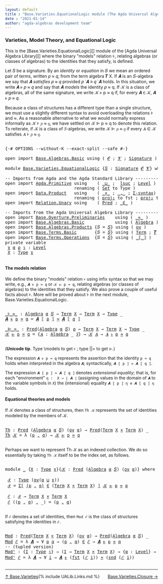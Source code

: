 ```yaml
---
layout: default
title : "Base.Varieties.EquationalLogic module (The Agda Universal Algebra Library)"
date : "2021-01-14"
author: "agda-algebras development team"
---
```


### <a id="varieties-model-theory-and-equational-logic">Varieties, Model Theory, and Equational Logic</a>

This is the [Base.Varieties.EquationalLogic][] module of the [Agda Universal Algebra Library][] where the binary "models" relation ⊧, relating algebras (or classes of algebras) to the identities that they satisfy, is defined.

Let 𝑆 be a signature. By an *identity* or *equation* in 𝑆 we mean an ordered pair of terms, written 𝑝 ≈ 𝑞, from the term algebra 𝑻 X. If 𝑨 is an 𝑆-algebra we say that 𝑨 *satisfies* 𝑝 ≈ 𝑞 provided 𝑝 ̇ 𝑨 ≡ 𝑞 ̇ 𝑨 holds. In this situation, we write 𝑨 ⊧ 𝑝 ≈ 𝑞 and say that 𝑨 *models* the identity 𝑝 ≈ q. If 𝒦 is a class of algebras, all of the same signature, we write 𝒦 ⊧ p ≈ q if, for every 𝑨 ∈ 𝒦, 𝑨 ⊧ 𝑝 ≈ 𝑞.

Because a class of structures has a different type than a single structure, we must use a slightly different syntax to avoid overloading the relations ⊧ and ≈. As a reasonable alternative to what we would normally express informally as 𝒦 ⊧ 𝑝 ≈ 𝑞, we have settled on 𝒦 ⊫ p ≈ q to denote this relation.  To reiterate, if 𝒦 is a class of 𝑆-algebras, we write 𝒦 ⊫ 𝑝 ≈ 𝑞 if every 𝑨 ∈ 𝒦 satisfies 𝑨 ⊧ 𝑝 ≈ 𝑞.

<pre class="Agda">

<a id="1330" class="Symbol">{-#</a> <a id="1334" class="Keyword">OPTIONS</a> <a id="1342" class="Pragma">--without-K</a> <a id="1354" class="Pragma">--exact-split</a> <a id="1368" class="Pragma">--safe</a> <a id="1375" class="Symbol">#-}</a>

<a id="1380" class="Keyword">open</a> <a id="1385" class="Keyword">import</a> <a id="1392" href="Base.Algebras.Basic.html" class="Module">Base.Algebras.Basic</a> <a id="1412" class="Keyword">using</a> <a id="1418" class="Symbol">(</a> <a id="1420" href="Base.Algebras.Basic.html#1162" class="Generalizable">𝓞</a> <a id="1422" class="Symbol">;</a> <a id="1424" href="Base.Algebras.Basic.html#1164" class="Generalizable">𝓥</a> <a id="1426" class="Symbol">;</a> <a id="1428" href="Base.Algebras.Basic.html#3890" class="Function">Signature</a> <a id="1438" class="Symbol">)</a>

<a id="1441" class="Keyword">module</a> <a id="1448" href="Base.Varieties.EquationalLogic.html" class="Module">Base.Varieties.EquationalLogic</a> <a id="1479" class="Symbol">{</a><a id="1480" href="Base.Varieties.EquationalLogic.html#1480" class="Bound">𝑆</a> <a id="1482" class="Symbol">:</a> <a id="1484" href="Base.Algebras.Basic.html#3890" class="Function">Signature</a> <a id="1494" href="Base.Algebras.Basic.html#1162" class="Generalizable">𝓞</a> <a id="1496" href="Base.Algebras.Basic.html#1164" class="Generalizable">𝓥</a><a id="1497" class="Symbol">}</a> <a id="1499" class="Keyword">where</a>

<a id="1506" class="Comment">-- Imports from Agda and the Agda Standard Library ----------------</a>
<a id="1574" class="Keyword">open</a> <a id="1579" class="Keyword">import</a> <a id="1586" href="Agda.Primitive.html" class="Module">Agda.Primitive</a> <a id="1601" class="Keyword">using</a>    <a id="1610" class="Symbol">(</a> <a id="1612" href="Agda.Primitive.html#810" class="Primitive Operator">_⊔_</a> <a id="1616" class="Symbol">;</a>  <a id="1619" href="Agda.Primitive.html#780" class="Primitive">lsuc</a> <a id="1624" class="Symbol">;</a> <a id="1626" href="Agda.Primitive.html#597" class="Postulate">Level</a> <a id="1632" class="Symbol">)</a>
                           <a id="1661" class="Keyword">renaming</a> <a id="1670" class="Symbol">(</a> <a id="1672" href="Agda.Primitive.html#326" class="Primitive">Set</a> <a id="1676" class="Symbol">to</a> <a id="1679" class="Primitive">Type</a> <a id="1684" class="Symbol">)</a>
<a id="1686" class="Keyword">open</a> <a id="1691" class="Keyword">import</a> <a id="1698" href="Data.Product.html" class="Module">Data.Product</a>   <a id="1713" class="Keyword">using</a>    <a id="1722" class="Symbol">(</a> <a id="1724" href="Data.Product.html#1167" class="Function Operator">_×_</a> <a id="1728" class="Symbol">;</a> <a id="1730" href="Agda.Builtin.Sigma.html#236" class="InductiveConstructor Operator">_,_</a> <a id="1734" class="Symbol">;</a> <a id="1736" href="Data.Product.html#916" class="Function">Σ-syntax</a><a id="1744" class="Symbol">)</a>
                           <a id="1773" class="Keyword">renaming</a> <a id="1782" class="Symbol">(</a> <a id="1784" href="Agda.Builtin.Sigma.html#252" class="Field">proj₁</a> <a id="1790" class="Symbol">to</a> <a id="1793" class="Field">fst</a> <a id="1797" class="Symbol">;</a> <a id="1799" href="Agda.Builtin.Sigma.html#264" class="Field">proj₂</a> <a id="1805" class="Symbol">to</a> <a id="1808" class="Field">snd</a> <a id="1812" class="Symbol">)</a>
<a id="1814" class="Keyword">open</a> <a id="1819" class="Keyword">import</a> <a id="1826" href="Relation.Unary.html" class="Module">Relation.Unary</a> <a id="1841" class="Keyword">using</a>    <a id="1850" class="Symbol">(</a> <a id="1852" href="Relation.Unary.html#1101" class="Function">Pred</a> <a id="1857" class="Symbol">;</a> <a id="1859" href="Relation.Unary.html#1523" class="Function Operator">_∈_</a> <a id="1863" class="Symbol">)</a>

<a id="1866" class="Comment">-- Imports from the Agda Universal Algebra Library ----------------</a>
<a id="1934" class="Keyword">open</a> <a id="1939" class="Keyword">import</a> <a id="1946" href="Base.Overture.Preliminaries.html" class="Module">Base.Overture.Preliminaries</a>    <a id="1977" class="Keyword">using</a> <a id="1983" class="Symbol">(</a> <a id="1985" href="Base.Overture.Preliminaries.html#9670" class="Function Operator">_≈_</a> <a id="1989" class="Symbol">)</a>
<a id="1991" class="Keyword">open</a> <a id="1996" class="Keyword">import</a> <a id="2003" href="Base.Algebras.Basic.html" class="Module">Base.Algebras.Basic</a>            <a id="2034" class="Keyword">using</a> <a id="2040" class="Symbol">(</a> <a id="2042" href="Base.Algebras.Basic.html#6259" class="Function">Algebra</a> <a id="2050" class="Symbol">)</a>
<a id="2052" class="Keyword">open</a> <a id="2057" class="Keyword">import</a> <a id="2064" href="Base.Algebras.Products.html" class="Module">Base.Algebras.Products</a> <a id="2087" class="Symbol">{</a><a id="2088" class="Argument">𝑆</a> <a id="2090" class="Symbol">=</a> <a id="2092" href="Base.Varieties.EquationalLogic.html#1480" class="Bound">𝑆</a><a id="2093" class="Symbol">}</a> <a id="2095" class="Keyword">using</a> <a id="2101" class="Symbol">(</a> <a id="2103" href="Base.Algebras.Products.html#3165" class="Function">ov</a> <a id="2106" class="Symbol">)</a>
<a id="2108" class="Keyword">open</a> <a id="2113" class="Keyword">import</a> <a id="2120" href="Base.Terms.Basic.html" class="Module">Base.Terms.Basic</a>       <a id="2143" class="Symbol">{</a><a id="2144" class="Argument">𝑆</a> <a id="2146" class="Symbol">=</a> <a id="2148" href="Base.Varieties.EquationalLogic.html#1480" class="Bound">𝑆</a><a id="2149" class="Symbol">}</a> <a id="2151" class="Keyword">using</a> <a id="2157" class="Symbol">(</a> <a id="2159" href="Base.Terms.Basic.html#2021" class="Datatype">Term</a> <a id="2164" class="Symbol">;</a> <a id="2166" href="Base.Terms.Basic.html#3304" class="Function">𝑻</a> <a id="2168" class="Symbol">)</a>
<a id="2170" class="Keyword">open</a> <a id="2175" class="Keyword">import</a> <a id="2182" href="Base.Terms.Operations.html" class="Module">Base.Terms.Operations</a>  <a id="2205" class="Symbol">{</a><a id="2206" class="Argument">𝑆</a> <a id="2208" class="Symbol">=</a> <a id="2210" href="Base.Varieties.EquationalLogic.html#1480" class="Bound">𝑆</a><a id="2211" class="Symbol">}</a> <a id="2213" class="Keyword">using</a> <a id="2219" class="Symbol">(</a> <a id="2221" href="Base.Terms.Operations.html#2637" class="Function Operator">_⟦_⟧</a> <a id="2226" class="Symbol">)</a>
<a id="2228" class="Keyword">private</a> <a id="2236" class="Keyword">variable</a>
 <a id="2246" href="Base.Varieties.EquationalLogic.html#2246" class="Generalizable">χ</a> <a id="2248" href="Base.Varieties.EquationalLogic.html#2248" class="Generalizable">α</a> <a id="2250" href="Base.Varieties.EquationalLogic.html#2250" class="Generalizable">ρ</a> <a id="2252" href="Base.Varieties.EquationalLogic.html#2252" class="Generalizable">ι</a> <a id="2254" class="Symbol">:</a> <a id="2256" href="Agda.Primitive.html#597" class="Postulate">Level</a>
 <a id="2263" href="Base.Varieties.EquationalLogic.html#2263" class="Generalizable">X</a> <a id="2265" class="Symbol">:</a> <a id="2267" href="Base.Varieties.EquationalLogic.html#1679" class="Primitive">Type</a> <a id="2272" href="Base.Varieties.EquationalLogic.html#2246" class="Generalizable">χ</a>

</pre>


#### <a id="the-models-relation">The models relation</a>

We define the binary "models" relation `⊧` using infix syntax so that we may
write, e.g., `𝑨 ⊧ p ≈ q` or `𝒦 ⊫ p ≈ q`, relating algebras (or classes of
algebras) to the identities that they satisfy. We also prove a couple of useful
facts about ⊧.  More will be proved about ⊧ in the next module,
Base.Varieties.EquationalLogic.

<pre class="Agda">

<a id="_⊧_≈_"></a><a id="2688" href="Base.Varieties.EquationalLogic.html#2688" class="Function Operator">_⊧_≈_</a> <a id="2694" class="Symbol">:</a> <a id="2696" href="Base.Algebras.Basic.html#6259" class="Function">Algebra</a> <a id="2704" href="Base.Varieties.EquationalLogic.html#2248" class="Generalizable">α</a> <a id="2706" href="Base.Varieties.EquationalLogic.html#1480" class="Bound">𝑆</a> <a id="2708" class="Symbol">→</a> <a id="2710" href="Base.Terms.Basic.html#2021" class="Datatype">Term</a> <a id="2715" href="Base.Varieties.EquationalLogic.html#2263" class="Generalizable">X</a> <a id="2717" class="Symbol">→</a> <a id="2719" href="Base.Terms.Basic.html#2021" class="Datatype">Term</a> <a id="2724" href="Base.Varieties.EquationalLogic.html#2263" class="Generalizable">X</a> <a id="2726" class="Symbol">→</a> <a id="2728" href="Base.Varieties.EquationalLogic.html#1679" class="Primitive">Type</a> <a id="2733" class="Symbol">_</a>
<a id="2735" href="Base.Varieties.EquationalLogic.html#2735" class="Bound">𝑨</a> <a id="2737" href="Base.Varieties.EquationalLogic.html#2688" class="Function Operator">⊧</a> <a id="2739" href="Base.Varieties.EquationalLogic.html#2739" class="Bound">p</a> <a id="2741" href="Base.Varieties.EquationalLogic.html#2688" class="Function Operator">≈</a> <a id="2743" href="Base.Varieties.EquationalLogic.html#2743" class="Bound">q</a> <a id="2745" class="Symbol">=</a> <a id="2747" href="Base.Varieties.EquationalLogic.html#2735" class="Bound">𝑨</a> <a id="2749" href="Base.Terms.Operations.html#2637" class="Function Operator">⟦</a> <a id="2751" href="Base.Varieties.EquationalLogic.html#2739" class="Bound">p</a> <a id="2753" href="Base.Terms.Operations.html#2637" class="Function Operator">⟧</a> <a id="2755" href="Base.Overture.Preliminaries.html#9670" class="Function Operator">≈</a> <a id="2757" href="Base.Varieties.EquationalLogic.html#2735" class="Bound">𝑨</a> <a id="2759" href="Base.Terms.Operations.html#2637" class="Function Operator">⟦</a> <a id="2761" href="Base.Varieties.EquationalLogic.html#2743" class="Bound">q</a> <a id="2763" href="Base.Terms.Operations.html#2637" class="Function Operator">⟧</a>

<a id="_⊫_≈_"></a><a id="2766" href="Base.Varieties.EquationalLogic.html#2766" class="Function Operator">_⊫_≈_</a> <a id="2772" class="Symbol">:</a> <a id="2774" href="Relation.Unary.html#1101" class="Function">Pred</a><a id="2778" class="Symbol">(</a><a id="2779" href="Base.Algebras.Basic.html#6259" class="Function">Algebra</a> <a id="2787" href="Base.Varieties.EquationalLogic.html#2248" class="Generalizable">α</a> <a id="2789" href="Base.Varieties.EquationalLogic.html#1480" class="Bound">𝑆</a><a id="2790" class="Symbol">)</a> <a id="2792" href="Base.Varieties.EquationalLogic.html#2250" class="Generalizable">ρ</a> <a id="2794" class="Symbol">→</a> <a id="2796" href="Base.Terms.Basic.html#2021" class="Datatype">Term</a> <a id="2801" href="Base.Varieties.EquationalLogic.html#2263" class="Generalizable">X</a> <a id="2803" class="Symbol">→</a> <a id="2805" href="Base.Terms.Basic.html#2021" class="Datatype">Term</a> <a id="2810" href="Base.Varieties.EquationalLogic.html#2263" class="Generalizable">X</a> <a id="2812" class="Symbol">→</a> <a id="2814" href="Base.Varieties.EquationalLogic.html#1679" class="Primitive">Type</a> <a id="2819" class="Symbol">_</a>
<a id="2821" href="Base.Varieties.EquationalLogic.html#2821" class="Bound">𝒦</a> <a id="2823" href="Base.Varieties.EquationalLogic.html#2766" class="Function Operator">⊫</a> <a id="2825" href="Base.Varieties.EquationalLogic.html#2825" class="Bound">p</a> <a id="2827" href="Base.Varieties.EquationalLogic.html#2766" class="Function Operator">≈</a> <a id="2829" href="Base.Varieties.EquationalLogic.html#2829" class="Bound">q</a> <a id="2831" class="Symbol">=</a> <a id="2833" class="Symbol">{</a><a id="2834" href="Base.Varieties.EquationalLogic.html#2834" class="Bound">𝑨</a> <a id="2836" class="Symbol">:</a> <a id="2838" href="Base.Algebras.Basic.html#6259" class="Function">Algebra</a> <a id="2846" class="Symbol">_</a> <a id="2848" href="Base.Varieties.EquationalLogic.html#1480" class="Bound">𝑆</a><a id="2849" class="Symbol">}</a> <a id="2851" class="Symbol">→</a> <a id="2853" href="Base.Varieties.EquationalLogic.html#2821" class="Bound">𝒦</a> <a id="2855" href="Base.Varieties.EquationalLogic.html#2834" class="Bound">𝑨</a> <a id="2857" class="Symbol">→</a> <a id="2859" href="Base.Varieties.EquationalLogic.html#2834" class="Bound">𝑨</a> <a id="2861" href="Base.Varieties.EquationalLogic.html#2688" class="Function Operator">⊧</a> <a id="2863" href="Base.Varieties.EquationalLogic.html#2825" class="Bound">p</a> <a id="2865" href="Base.Varieties.EquationalLogic.html#2688" class="Function Operator">≈</a> <a id="2867" href="Base.Varieties.EquationalLogic.html#2829" class="Bound">q</a>

</pre>

(**Unicode tip**. Type \models to get `⊧` ; type \||= to get `⊫`.)

The expression `𝑨 ⊧ p ≈ q` represents the assertion that the identity `p ≈ q`
holds when interpreted in the algebra `𝑨`; syntactically, `𝑨 ⟦ p ⟧ ≈ 𝑨 ⟦ q ⟧`.

The expression `𝑨 ⟦ p ⟧ ≈ 𝑨 ⟦ q ⟧` denotes *extensional equality*; that is,
for each "environment" `η :  X → ∣ 𝑨 ∣` (assigning values in the domain of `𝑨`
to the variable symbols in `X`) the (intensional) equality `𝑨 ⟦ p ⟧ η ≡ 𝑨 ⟦ q ⟧ η`
holds.


#### <a id="equational-theories-and-models">Equational theories and models</a>

If 𝒦 denotes a class of structures, then `Th 𝒦` represents the set of identities
modeled by the members of 𝒦.

<pre class="Agda">

<a id="Th"></a><a id="3560" href="Base.Varieties.EquationalLogic.html#3560" class="Function">Th</a> <a id="3563" class="Symbol">:</a> <a id="3565" href="Relation.Unary.html#1101" class="Function">Pred</a> <a id="3570" class="Symbol">(</a><a id="3571" href="Base.Algebras.Basic.html#6259" class="Function">Algebra</a> <a id="3579" href="Base.Varieties.EquationalLogic.html#2248" class="Generalizable">α</a> <a id="3581" href="Base.Varieties.EquationalLogic.html#1480" class="Bound">𝑆</a><a id="3582" class="Symbol">)</a> <a id="3584" class="Symbol">(</a><a id="3585" href="Base.Algebras.Products.html#3165" class="Function">ov</a> <a id="3588" href="Base.Varieties.EquationalLogic.html#2248" class="Generalizable">α</a><a id="3589" class="Symbol">)</a> <a id="3591" class="Symbol">→</a> <a id="3593" href="Relation.Unary.html#1101" class="Function">Pred</a><a id="3597" class="Symbol">(</a><a id="3598" href="Base.Terms.Basic.html#2021" class="Datatype">Term</a> <a id="3603" href="Base.Varieties.EquationalLogic.html#2263" class="Generalizable">X</a> <a id="3605" href="Data.Product.html#1167" class="Function Operator">×</a> <a id="3607" href="Base.Terms.Basic.html#2021" class="Datatype">Term</a> <a id="3612" href="Base.Varieties.EquationalLogic.html#2263" class="Generalizable">X</a><a id="3613" class="Symbol">)</a> <a id="3615" class="Symbol">_</a>
<a id="3617" href="Base.Varieties.EquationalLogic.html#3560" class="Function">Th</a> <a id="3620" href="Base.Varieties.EquationalLogic.html#3620" class="Bound">𝒦</a> <a id="3622" class="Symbol">=</a> <a id="3624" class="Symbol">λ</a> <a id="3626" class="Symbol">(</a><a id="3627" href="Base.Varieties.EquationalLogic.html#3627" class="Bound">p</a> <a id="3629" href="Agda.Builtin.Sigma.html#236" class="InductiveConstructor Operator">,</a> <a id="3631" href="Base.Varieties.EquationalLogic.html#3631" class="Bound">q</a><a id="3632" class="Symbol">)</a> <a id="3634" class="Symbol">→</a> <a id="3636" href="Base.Varieties.EquationalLogic.html#3620" class="Bound">𝒦</a> <a id="3638" href="Base.Varieties.EquationalLogic.html#2766" class="Function Operator">⊫</a> <a id="3640" href="Base.Varieties.EquationalLogic.html#3627" class="Bound">p</a> <a id="3642" href="Base.Varieties.EquationalLogic.html#2766" class="Function Operator">≈</a> <a id="3644" href="Base.Varieties.EquationalLogic.html#3631" class="Bound">q</a>

</pre>

Perhaps we want to represent Th 𝒦 as an indexed collection.  We do so
essentially by taking `Th 𝒦` itself to be the index set, as follows.

<pre class="Agda">

<a id="3813" class="Keyword">module</a> <a id="3820" href="Base.Varieties.EquationalLogic.html#3820" class="Module">_</a> <a id="3822" class="Symbol">{</a><a id="3823" href="Base.Varieties.EquationalLogic.html#3823" class="Bound">X</a> <a id="3825" class="Symbol">:</a> <a id="3827" href="Base.Varieties.EquationalLogic.html#1679" class="Primitive">Type</a> <a id="3832" href="Base.Varieties.EquationalLogic.html#2246" class="Generalizable">χ</a><a id="3833" class="Symbol">}{</a><a id="3835" href="Base.Varieties.EquationalLogic.html#3835" class="Bound">𝒦</a> <a id="3837" class="Symbol">:</a> <a id="3839" href="Relation.Unary.html#1101" class="Function">Pred</a> <a id="3844" class="Symbol">(</a><a id="3845" href="Base.Algebras.Basic.html#6259" class="Function">Algebra</a> <a id="3853" href="Base.Varieties.EquationalLogic.html#2248" class="Generalizable">α</a> <a id="3855" href="Base.Varieties.EquationalLogic.html#1480" class="Bound">𝑆</a><a id="3856" class="Symbol">)</a> <a id="3858" class="Symbol">(</a><a id="3859" href="Base.Algebras.Products.html#3165" class="Function">ov</a> <a id="3862" href="Base.Varieties.EquationalLogic.html#2248" class="Generalizable">α</a><a id="3863" class="Symbol">)}</a> <a id="3866" class="Keyword">where</a>

 <a id="3874" href="Base.Varieties.EquationalLogic.html#3874" class="Function">ℐ</a> <a id="3876" class="Symbol">:</a> <a id="3878" href="Base.Varieties.EquationalLogic.html#1679" class="Primitive">Type</a> <a id="3883" class="Symbol">(</a><a id="3884" href="Base.Algebras.Products.html#3165" class="Function">ov</a><a id="3886" class="Symbol">(</a><a id="3887" href="Base.Varieties.EquationalLogic.html#3853" class="Bound">α</a> <a id="3889" href="Agda.Primitive.html#810" class="Primitive Operator">⊔</a> <a id="3891" href="Base.Varieties.EquationalLogic.html#3832" class="Bound">χ</a><a id="3892" class="Symbol">))</a>
 <a id="3896" href="Base.Varieties.EquationalLogic.html#3874" class="Function">ℐ</a> <a id="3898" class="Symbol">=</a> <a id="3900" href="Data.Product.html#916" class="Function">Σ[</a> <a id="3903" href="Base.Varieties.EquationalLogic.html#3903" class="Bound">(</a><a id="3904" href="Base.Varieties.EquationalLogic.html#3904" class="Bound">p</a> <a id="3906" href="Agda.Builtin.Sigma.html#236" class="InductiveConstructor Operator">,</a> <a id="3908" href="Base.Varieties.EquationalLogic.html#3908" class="Bound">q</a><a id="3909" href="Base.Varieties.EquationalLogic.html#3903" class="Bound">)</a> <a id="3911" href="Data.Product.html#916" class="Function">∈</a> <a id="3913" class="Symbol">(</a><a id="3914" href="Base.Terms.Basic.html#2021" class="Datatype">Term</a> <a id="3919" href="Base.Varieties.EquationalLogic.html#3823" class="Bound">X</a> <a id="3921" href="Data.Product.html#1167" class="Function Operator">×</a> <a id="3923" href="Base.Terms.Basic.html#2021" class="Datatype">Term</a> <a id="3928" href="Base.Varieties.EquationalLogic.html#3823" class="Bound">X</a><a id="3929" class="Symbol">)</a> <a id="3931" href="Data.Product.html#916" class="Function">]</a> <a id="3933" href="Base.Varieties.EquationalLogic.html#3835" class="Bound">𝒦</a> <a id="3935" href="Base.Varieties.EquationalLogic.html#2766" class="Function Operator">⊫</a> <a id="3937" href="Base.Varieties.EquationalLogic.html#3904" class="Bound">p</a> <a id="3939" href="Base.Varieties.EquationalLogic.html#2766" class="Function Operator">≈</a> <a id="3941" href="Base.Varieties.EquationalLogic.html#3908" class="Bound">q</a>

 <a id="3945" href="Base.Varieties.EquationalLogic.html#3945" class="Function">ℰ</a> <a id="3947" class="Symbol">:</a> <a id="3949" href="Base.Varieties.EquationalLogic.html#3874" class="Function">ℐ</a> <a id="3951" class="Symbol">→</a> <a id="3953" href="Base.Terms.Basic.html#2021" class="Datatype">Term</a> <a id="3958" href="Base.Varieties.EquationalLogic.html#3823" class="Bound">X</a> <a id="3960" href="Data.Product.html#1167" class="Function Operator">×</a> <a id="3962" href="Base.Terms.Basic.html#2021" class="Datatype">Term</a> <a id="3967" href="Base.Varieties.EquationalLogic.html#3823" class="Bound">X</a>
 <a id="3970" href="Base.Varieties.EquationalLogic.html#3945" class="Function">ℰ</a> <a id="3972" class="Symbol">((</a><a id="3974" href="Base.Varieties.EquationalLogic.html#3974" class="Bound">p</a> <a id="3976" href="Agda.Builtin.Sigma.html#236" class="InductiveConstructor Operator">,</a> <a id="3978" href="Base.Varieties.EquationalLogic.html#3978" class="Bound">q</a><a id="3979" class="Symbol">)</a> <a id="3981" href="Agda.Builtin.Sigma.html#236" class="InductiveConstructor Operator">,</a> <a id="3983" class="Symbol">_)</a> <a id="3986" class="Symbol">=</a> <a id="3988" class="Symbol">(</a><a id="3989" href="Base.Varieties.EquationalLogic.html#3974" class="Bound">p</a> <a id="3991" href="Agda.Builtin.Sigma.html#236" class="InductiveConstructor Operator">,</a> <a id="3993" href="Base.Varieties.EquationalLogic.html#3978" class="Bound">q</a><a id="3994" class="Symbol">)</a>

</pre>

If `ℰ` denotes a set of identities, then `Mod ℰ` is the class of structures
satisfying the identities in `ℰ`.

<pre class="Agda">

<a id="Mod"></a><a id="4134" href="Base.Varieties.EquationalLogic.html#4134" class="Function">Mod</a> <a id="4138" class="Symbol">:</a> <a id="4140" href="Relation.Unary.html#1101" class="Function">Pred</a><a id="4144" class="Symbol">(</a><a id="4145" href="Base.Terms.Basic.html#2021" class="Datatype">Term</a> <a id="4150" href="Base.Varieties.EquationalLogic.html#2263" class="Generalizable">X</a> <a id="4152" href="Data.Product.html#1167" class="Function Operator">×</a> <a id="4154" href="Base.Terms.Basic.html#2021" class="Datatype">Term</a> <a id="4159" href="Base.Varieties.EquationalLogic.html#2263" class="Generalizable">X</a><a id="4160" class="Symbol">)</a> <a id="4162" class="Symbol">(</a><a id="4163" href="Base.Algebras.Products.html#3165" class="Function">ov</a> <a id="4166" href="Base.Varieties.EquationalLogic.html#2248" class="Generalizable">α</a><a id="4167" class="Symbol">)</a> <a id="4169" class="Symbol">→</a> <a id="4171" href="Relation.Unary.html#1101" class="Function">Pred</a><a id="4175" class="Symbol">(</a><a id="4176" href="Base.Algebras.Basic.html#6259" class="Function">Algebra</a> <a id="4184" href="Base.Varieties.EquationalLogic.html#2248" class="Generalizable">α</a> <a id="4186" href="Base.Varieties.EquationalLogic.html#1480" class="Bound">𝑆</a><a id="4187" class="Symbol">)</a> <a id="4189" class="Symbol">_</a>
<a id="4191" href="Base.Varieties.EquationalLogic.html#4134" class="Function">Mod</a> <a id="4195" href="Base.Varieties.EquationalLogic.html#4195" class="Bound">ℰ</a> <a id="4197" class="Symbol">=</a> <a id="4199" class="Symbol">λ</a> <a id="4201" href="Base.Varieties.EquationalLogic.html#4201" class="Bound">𝑨</a> <a id="4203" class="Symbol">→</a> <a id="4205" class="Symbol">∀</a> <a id="4207" href="Base.Varieties.EquationalLogic.html#4207" class="Bound">p</a> <a id="4209" href="Base.Varieties.EquationalLogic.html#4209" class="Bound">q</a> <a id="4211" class="Symbol">→</a> <a id="4213" class="Symbol">(</a><a id="4214" href="Base.Varieties.EquationalLogic.html#4207" class="Bound">p</a> <a id="4216" href="Agda.Builtin.Sigma.html#236" class="InductiveConstructor Operator">,</a> <a id="4218" href="Base.Varieties.EquationalLogic.html#4209" class="Bound">q</a><a id="4219" class="Symbol">)</a> <a id="4221" href="Relation.Unary.html#1523" class="Function Operator">∈</a> <a id="4223" href="Base.Varieties.EquationalLogic.html#4195" class="Bound">ℰ</a> <a id="4225" class="Symbol">→</a> <a id="4227" href="Base.Varieties.EquationalLogic.html#4201" class="Bound">𝑨</a> <a id="4229" href="Base.Varieties.EquationalLogic.html#2688" class="Function Operator">⊧</a> <a id="4231" href="Base.Varieties.EquationalLogic.html#4207" class="Bound">p</a> <a id="4233" href="Base.Varieties.EquationalLogic.html#2688" class="Function Operator">≈</a> <a id="4235" href="Base.Varieties.EquationalLogic.html#4209" class="Bound">q</a>
<a id="4237" class="Comment">-- (tupled version)</a>
<a id="Modᵗ"></a><a id="4257" href="Base.Varieties.EquationalLogic.html#4257" class="Function">Modᵗ</a> <a id="4262" class="Symbol">:</a> <a id="4264" class="Symbol">{</a><a id="4265" href="Base.Varieties.EquationalLogic.html#4265" class="Bound">I</a> <a id="4267" class="Symbol">:</a> <a id="4269" href="Base.Varieties.EquationalLogic.html#1679" class="Primitive">Type</a> <a id="4274" href="Base.Varieties.EquationalLogic.html#2252" class="Generalizable">ι</a><a id="4275" class="Symbol">}</a> <a id="4277" class="Symbol">→</a> <a id="4279" class="Symbol">(</a><a id="4280" href="Base.Varieties.EquationalLogic.html#4265" class="Bound">I</a> <a id="4282" class="Symbol">→</a> <a id="4284" href="Base.Terms.Basic.html#2021" class="Datatype">Term</a> <a id="4289" href="Base.Varieties.EquationalLogic.html#2263" class="Generalizable">X</a> <a id="4291" href="Data.Product.html#1167" class="Function Operator">×</a> <a id="4293" href="Base.Terms.Basic.html#2021" class="Datatype">Term</a> <a id="4298" href="Base.Varieties.EquationalLogic.html#2263" class="Generalizable">X</a><a id="4299" class="Symbol">)</a> <a id="4301" class="Symbol">→</a> <a id="4303" class="Symbol">{</a><a id="4304" href="Base.Varieties.EquationalLogic.html#4304" class="Bound">α</a> <a id="4306" class="Symbol">:</a> <a id="4308" href="Agda.Primitive.html#597" class="Postulate">Level</a><a id="4313" class="Symbol">}</a> <a id="4315" class="Symbol">→</a> <a id="4317" href="Relation.Unary.html#1101" class="Function">Pred</a><a id="4321" class="Symbol">(</a><a id="4322" href="Base.Algebras.Basic.html#6259" class="Function">Algebra</a> <a id="4330" href="Base.Varieties.EquationalLogic.html#4304" class="Bound">α</a> <a id="4332" href="Base.Varieties.EquationalLogic.html#1480" class="Bound">𝑆</a><a id="4333" class="Symbol">)</a> <a id="4335" class="Symbol">_</a>
<a id="4337" href="Base.Varieties.EquationalLogic.html#4257" class="Function">Modᵗ</a> <a id="4342" href="Base.Varieties.EquationalLogic.html#4342" class="Bound">ℰ</a> <a id="4344" class="Symbol">=</a> <a id="4346" class="Symbol">λ</a> <a id="4348" href="Base.Varieties.EquationalLogic.html#4348" class="Bound">𝑨</a> <a id="4350" class="Symbol">→</a> <a id="4352" class="Symbol">∀</a> <a id="4354" href="Base.Varieties.EquationalLogic.html#4354" class="Bound">i</a> <a id="4356" class="Symbol">→</a> <a id="4358" href="Base.Varieties.EquationalLogic.html#4348" class="Bound">𝑨</a> <a id="4360" href="Base.Varieties.EquationalLogic.html#2688" class="Function Operator">⊧</a> <a id="4362" class="Symbol">(</a><a id="4363" href="Base.Varieties.EquationalLogic.html#1793" class="Field">fst</a> <a id="4367" class="Symbol">(</a><a id="4368" href="Base.Varieties.EquationalLogic.html#4342" class="Bound">ℰ</a> <a id="4370" href="Base.Varieties.EquationalLogic.html#4354" class="Bound">i</a><a id="4371" class="Symbol">))</a> <a id="4374" href="Base.Varieties.EquationalLogic.html#2688" class="Function Operator">≈</a> <a id="4376" class="Symbol">(</a><a id="4377" href="Base.Varieties.EquationalLogic.html#1808" class="Field">snd</a> <a id="4381" class="Symbol">(</a><a id="4382" href="Base.Varieties.EquationalLogic.html#4342" class="Bound">ℰ</a> <a id="4384" href="Base.Varieties.EquationalLogic.html#4354" class="Bound">i</a><a id="4385" class="Symbol">))</a>

</pre>

-------------------------------------

<span style="float:left;">[↑ Base.Varieties](Base.Varieties.html)</span>
<span style="float:right;">[Base.Varieties.Closure →](Base.Varieties.Closure.html)</span>

{% include UALib.Links.md %}


